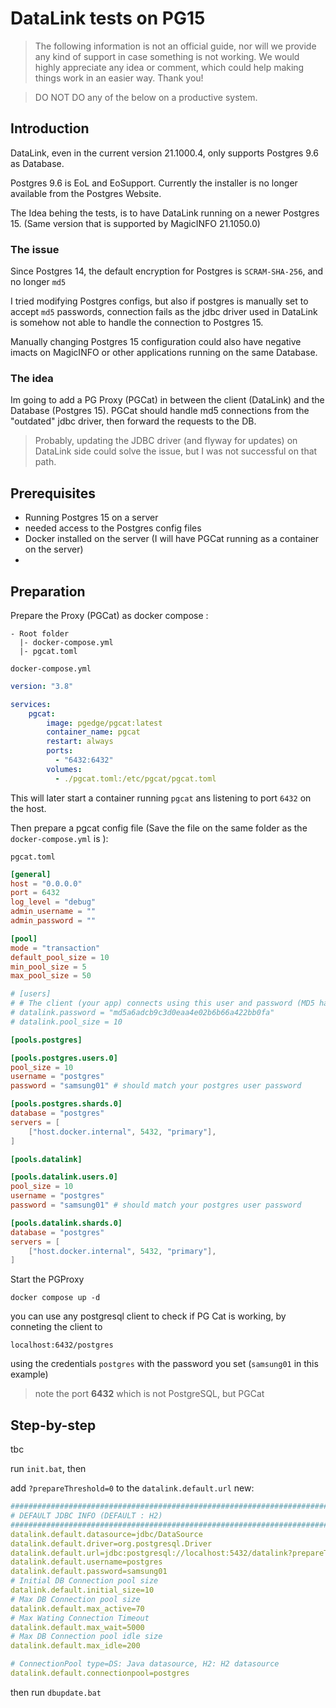 # DataLink tests on PG15

> The following information is not an official guide, nor will we provide any kind of support in case something is not working. 
> We would highly appreciate any idea or comment, which could help making things work in an easier way. Thank you!  

> DO NOT DO any of the below on a productive system.

## Introduction
DataLink, even in the current version 21.1000.4, only supports Postgres 9.6 as Database.

Postgres 9.6 is EoL and EoSupport. Currently the installer is no longer available from the Postgres Website.

The Idea behing the tests, is to have DataLink running on a newer Postgres 15. (Same version that is supported by MagicINFO 21.1050.0)

### The issue
Since Postgres 14, the default encryption for Postgres is `SCRAM-SHA-256`, and no longer `md5`

I tried modifying Postgres configs, but also if postgres is manually set to accept `md5` passwords, connection fails as the jdbc driver used in DataLink is somehow not able to handle the connection to Postgres 15.

Manually changing Postgres 15 configuration could also have negative imacts on MagicINFO or other applications running on the same Database. 

### The idea
Im going to add a PG Proxy (PGCat) in between the client (DataLink) and the Database (Postgres 15). PGCat should handle md5 connections from the "outdated" jdbc driver, then forward the requests to the DB. 

> Probably, updating the JDBC driver (and flyway for updates) on DataLink side could solve the issue, but I was not successful on that path.

## Prerequisites
- Running Postgres 15 on a server
- needed access to the Postgres config files 
- Docker installed on the server (I will have PGCat running as a container on the server)
- 

## Preparation

Prepare the Proxy (PGCat) as docker compose :

```
- Root folder
  |- docker-compose.yml
  |- pgcat.toml
```

`docker-compose.yml`

```yml
version: "3.8"

services:
    pgcat:
        image: pgedge/pgcat:latest
        container_name: pgcat
        restart: always
        ports:
          - "6432:6432"
        volumes:
          - ./pgcat.toml:/etc/pgcat/pgcat.toml

```

This will later start a container running `pgcat` ans listening to port `6432` on the host.

Then prepare a pgcat config file (Save the file on the same folder as the `docker-compose.yml` is ):

`pgcat.toml`

```toml
[general]
host = "0.0.0.0"
port = 6432
log_level = "debug"
admin_username = ""
admin_password = "" 

[pool]
mode = "transaction"
default_pool_size = 10
min_pool_size = 5
max_pool_size = 50

# [users]
# # The client (your app) connects using this user and password (MD5 hashed)
# datalink.password = "md5a6adcb9c3d0eaa4e02b6b66a422bb0fa"
# datalink.pool_size = 10

[pools.postgres]

[pools.postgres.users.0]
pool_size = 10
username = "postgres"
password = "samsung01" # should match your postgres user password

[pools.postgres.shards.0]
database = "postgres"
servers = [
    ["host.docker.internal", 5432, "primary"],
]

[pools.datalink]

[pools.datalink.users.0]
pool_size = 10
username = "postgres"
password = "samsung01" # should match your postgres user password

[pools.datalink.shards.0]
database = "postgres"
servers = [
    ["host.docker.internal", 5432, "primary"],
]
```

Start the PGProxy
```
docker compose up -d
```

you can use any postgresql client to check if PG Cat is working, by conneting the client to 

``` 
localhost:6432/postgres
``` 
using the credentials `postgres` with the password you set (`samsung01` in this example)

> note the port **6432** which is not PostgreSQL, but PGCat

## Step-by-step


tbc

run `init.bat`, then 

add `?prepareThreshold=0` to the `datalink.default.url`
new:
```yaml
###############################################################################
# DEFAULT JDBC INFO (DEFAULT : H2)
###############################################################################
datalink.default.datasource=jdbc/DataSource
datalink.default.driver=org.postgresql.Driver
datalink.default.url=jdbc:postgresql://localhost:5432/datalink?prepareThreshold=0
datalink.default.username=postgres
datalink.default.password=samsung01
# Initial DB Connection pool size
datalink.default.initial_size=10
# Max DB Connection pool size
datalink.default.max_active=70
# Max Wating Connection Timeout
datalink.default.max_wait=5000
# Max DB Connection pool idle size
datalink.default.max_idle=200

# ConnectionPool type=DS: Java datasource, H2: H2 datasource
datalink.default.connectionpool=postgres

```
then run `dbupdate.bat`